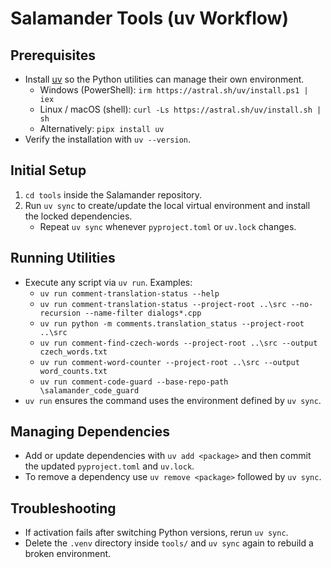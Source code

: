 # Salamander Tools (uv Workflow)

## Prerequisites
- Install [uv](https://docs.astral.sh/uv/) so the Python utilities can manage their own environment.
  - Windows (PowerShell): `irm https://astral.sh/uv/install.ps1 | iex`
  - Linux / macOS (shell): `curl -Ls https://astral.sh/uv/install.sh | sh`
  - Alternatively: `pipx install uv`
- Verify the installation with `uv --version`.

## Initial Setup
1. `cd tools` inside the Salamander repository.
2. Run `uv sync` to create/update the local virtual environment and install the locked dependencies.
   - Repeat `uv sync` whenever `pyproject.toml` or `uv.lock` changes.

## Running Utilities
- Execute any script via `uv run`. Examples:
  - `uv run comment-translation-status --help`
  - `uv run comment-translation-status --project-root ..\src --no-recursion --name-filter dialogs*.cpp`
  - `uv run python -m comments.translation_status --project-root ..\src`
  - `uv run comment-find-czech-words --project-root ..\src --output czech_words.txt`
  - `uv run comment-word-counter --project-root ..\src --output word_counts.txt`
  - `uv run comment-code-guard --base-repo-path \salamander_code_guard`  
- `uv run` ensures the command uses the environment defined by `uv sync`.

## Managing Dependencies
- Add or update dependencies with `uv add <package>` and then commit the updated `pyproject.toml` and `uv.lock`.
- To remove a dependency use `uv remove <package>` followed by `uv sync`.

## Troubleshooting
- If activation fails after switching Python versions, rerun `uv sync`.
- Delete the `.venv` directory inside `tools/` and `uv sync` again to rebuild a broken environment.
